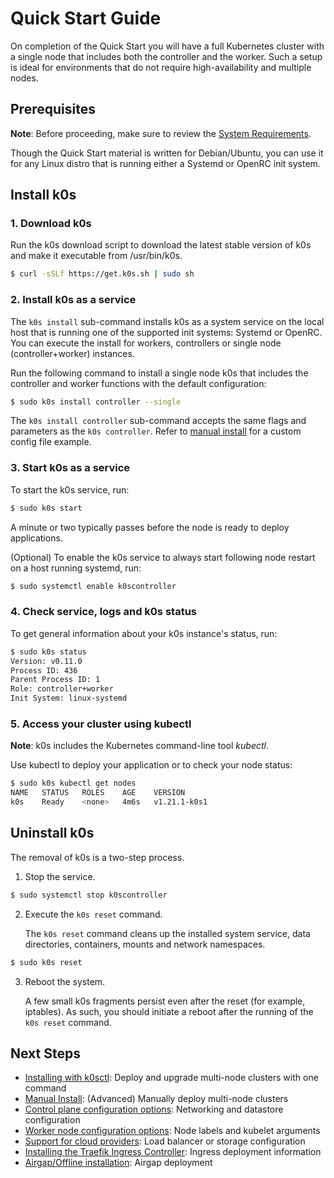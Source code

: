 # Quick Start Guide

 On completion of the Quick Start you will have a full Kubernetes cluster with a single node that includes both the controller and the worker. Such a setup is ideal for environments that do not require high-availability and multiple nodes.

## Prerequisites

**Note**: Before proceeding, make sure to review the [System Requirements](system-requirements.md).

Though the Quick Start material is written for Debian/Ubuntu, you can use it for any Linux distro that is running either a Systemd or OpenRC init system.

## Install k0s

### 1. Download k0s

Run the k0s download script to download the latest stable version of k0s and make it executable from /usr/bin/k0s.

```sh
$ curl -sSLf https://get.k0s.sh | sudo sh
```

### 2. Install k0s as a service

The `k0s install` sub-command installs k0s as a system service on the local host that is running one of the supported init systems: Systemd or OpenRC. You can execute the install for workers, controllers or single node (controller+worker) instances.

Run the following command to install a single node k0s that includes the controller and worker functions with the default configuration:

```sh
$ sudo k0s install controller --single
```

The `k0s install controller` sub-command accepts the same flags and parameters as the `k0s controller`. Refer to [manual install](k0s-multi-node.md#installation-steps) for a custom config file example.

### 3. Start k0s as a service

To start the k0s service, run:

```sh
$ sudo k0s start
```

A minute or two typically passes before the node is ready to deploy applications.

(Optional) To enable the k0s service to always start following node restart on a host running systemd, run:

```sh
$ sudo systemctl enable k0scontroller
```

### 4. Check service, logs and k0s status

To get general information about your k0s instance's status, run:

```sh
$ sudo k0s status
Version: v0.11.0
Process ID: 436
Parent Process ID: 1
Role: controller+worker
Init System: linux-systemd
```

### 5. Access your cluster using kubectl

**Note**: k0s includes the Kubernetes command-line tool *kubectl*.

Use kubectl to deploy your application or to check your node status:

```sh
$ sudo k0s kubectl get nodes
NAME   STATUS   ROLES    AGE    VERSION
k0s    Ready    <none>   4m6s   v1.21.1-k0s1
```

## Uninstall k0s

The removal of k0s is a two-step process.

1. Stop the service.

```sh
$ sudo systemctl stop k0scontroller
```

2. Execute the `k0s reset` command.

   The `k0s reset` command cleans up the installed system service, data directories, containers, mounts and network namespaces.

```sh
$ sudo k0s reset
```

3. Reboot the system.

   A few small k0s fragments persist even after the reset (for example, iptables). As such, you should initiate a reboot after the running of the `k0s reset` command.

## Next Steps

- [Installing with k0sctl](k0sctl-install.md): Deploy and upgrade multi-node clusters with one command
- [Manual Install](k0s-multi-node.md): (Advanced) Manually deploy multi-node clusters
- [Control plane configuration options](configuration.md): Networking and datastore configuration
- [Worker node configuration options](worker-node-config.md): Node labels and kubelet arguments
- [Support for cloud providers](cloud-providers.md): Load balancer or storage configuration
- [Installing the Traefik Ingress Controller](examples/traefik-ingress.md):
  Ingress deployment information
- [Airgap/Offline installation](airgap-install.md): Airgap deployment
